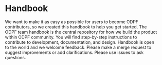 # Handbook

We want to make it as easy as possible for users to become ODPF contributors, so we created this handbook to help you get started. The ODPF team handbook is the central repository for how we build the product within ODPF community. You will find step-by-step instructions to contribute to development, documentation, and design. Handbook is open to the world and we welcome feedback. Please make a merge request to suggest improvements or add clarifications. Please use issues to ask questions.
